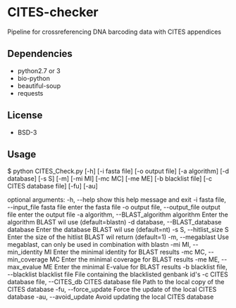 CITES-checker
=============

Pipeline for crossreferencing DNA barcoding data with CITES appendices

Dependencies
------------
* python2.7 or 3
* bio-python
* beautiful-soup
* requests

License
-------
* BSD-3

Usage
-----
$ python CITES_Check.py [-h] [-i fasta file] [-o output file] [-a algorithm]
                      [-d database] [-s S] [-m] [-mi MI] [-mc MC] [-me ME]
                      [-b blacklist file] [-c CITES database file] [-fu] [-au]

optional arguments:
  -h, --help            show this help message and exit
  -i fasta file, --input_file fasta file
                        enter the fasta file
  -o output file, --output_file output file
                        enter the output file
  -a algorithm, --BLAST_algorithm algorithm
                        Enter the algorithm BLAST wil use (default=blastn)
  -d database, --BLAST_database database
                        Enter the database BLAST wil use (default=nt)
  -s S, --hitlist_size S
                        Enter the size of the hitlist BLAST wil return
                        (default=1)
  -m, --megablast       Use megablast, can only be used in combination with
                        blastn
  -mi MI, --min_identity MI
                        Enter the minimal identity for BLAST results
  -mc MC, --min_coverage MC
                        Enter the minimal coverage for BLAST results
  -me ME, --max_evalue ME
                        Enter the minimal E-value for BLAST results
  -b blacklist file, --blacklist blacklist file
                        File containing the blacklisted genbank id's
  -c CITES database file, --CITES_db CITES database file
                        Path to the local copy of the CITES database
  -fu, --force_update   Force the update of the local CITES database
  -au, --avoid_update   Avoid updating the local CITES database    